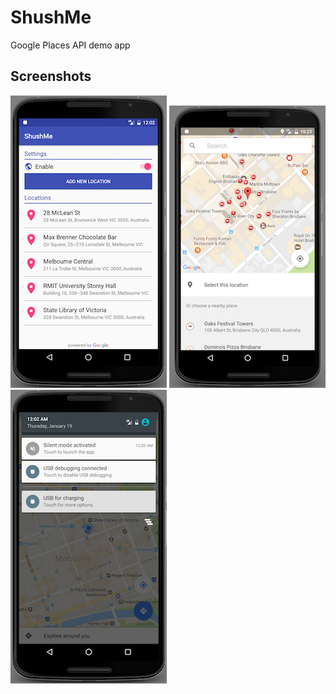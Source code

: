 # ShushMe
Google Places API demo app

## Screenshots

![Screenshot1](screenshots/screen_1.png) ![Screenshot2](screenshots/screen_2.png) ![Screenshot3](screenshots/screen_3.png)
